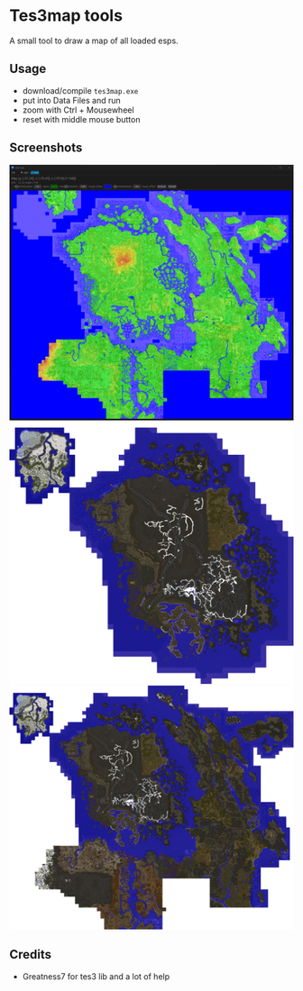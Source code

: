 # Tes3map tools

A small tool to draw a map of all loaded esps.

## Usage

- download/compile `tes3map.exe`
- put into Data Files and run
- zoom with Ctrl + Mousewheel
- reset with middle mouse button

## Screenshots

![screen01](/assets/Screenshot%202024-01-23%20171405.png)
![screen01](/assets/mw_bm%20(Large).png)
![screen01](/assets/tr%20(Large).png)

## Credits

- Greatness7 for tes3 lib and a lot of help
